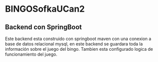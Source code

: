 # BINGOSofkaUCan2
## Backend con SpringBoot

Este backend esta construido con springboot maven con una conexion a base de datos relacional mysql, en este backend se guardara toda la información sobre el juego del 
bingo.  Tambien esta configurado logica de funcionamiento del juego.
